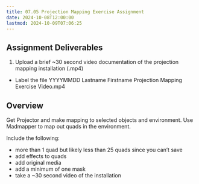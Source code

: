 ```yaml
---
title: 07.05 Projection Mapping Exercise Assignment
date: 2024-10-08T12:00:00
lastmod: 2024-10-09T07:06:25
---
```


## Assignment Deliverables

1. Upload a brief ~30 second video documentation of the projection mapping installation (.mp4)

- Label the file YYYYMMDD Lastname Firstname Projection Mapping Exercise Video.mp4

## Overview

Get Projector and make mapping to selected objects and environment. Use Madmapper to map out quads in the environment.

Include the following:

- more than 1 quad but likely less than 25 quads since you can’t save
- add effects to quads
- add original media
- add a minimum of one mask
- take a ~30 second video of the installation
